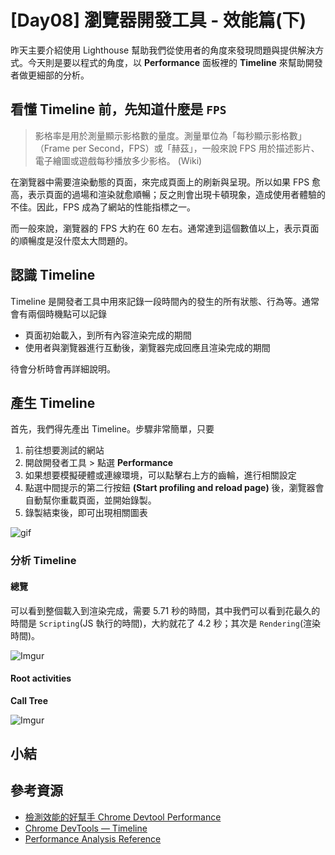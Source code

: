 # [Day08] 瀏覽器開發工具 - 效能篇(下)

昨天主要介紹使用 Lighthouse 幫助我們從使用者的角度來發現問題與提供解決方式。今天則是要以程式的角度，以 **Performance** 面板裡的 **Timeline** 來幫助開發者做更細部的分析。

## 看懂 Timeline 前，先知道什麼是 `FPS`

> 影格率是用於測量顯示影格數的量度。測量單位為「每秒顯示影格數」（Frame per Second，FPS）或「赫茲」，一般來說 FPS 用於描述影片、電子繪圖或遊戲每秒播放多少影格。 (Wiki)

在瀏覽器中需要渲染動態的頁面，來完成頁面上的刷新與呈現。所以如果 FPS 愈高，表示頁面的過場和渲染就愈順暢；反之則會出現卡頓現象，造成使用者體驗的不佳。因此，FPS 成為了網站的性能指標之一。

而一般來說，瀏覽器的 FPS 大約在 60 左右。通常達到這個數值以上，表示頁面的順暢度是沒什麼太大問題的。

## 認識 Timeline

Timeline 是開發者工具中用來記錄一段時間內的發生的所有狀態、行為等。通常會有兩個時機點可以記錄

- 頁面初始載入，到所有內容渲染完成的期間
- 使用者與瀏覽器進行互動後，瀏覽器完成回應且渲染完成的期間

待會分析時會再詳細說明。

## 產生 Timeline

首先，我們得先產出 Timeline。步驟非常簡單，只要

1. 前往想要測試的網站
2. 開啟開發者工具 > 點選 **Performance**
3. 如果想要模擬硬體或連線環境，可以點擊右上方的齒輪，進行相關設定
4. 點選中間提示的第二行按鈕 **(Start profiling and reload page)** 後，瀏覽器會自動幫你重載頁面，並開始錄製。
5. 錄製結束後，即可出現相關圖表

![gif](https://i.imgur.com/ZVEeuVk.gif)

### 分析 Timeline

#### 總覽

可以看到整個載入到渲染完成，需要 5.71 秒的時間，其中我們可以看到花最久的時間是 `Scripting`(JS 執行的時間)，大約就花了 4.2 秒；其次是 `Rendering`(渲染時間)。

![Imgur](https://i.imgur.com/mNkbass.png)

#### Root activities

**Call Tree**

![Imgur](https://i.imgur.com/zH2vdqW.png)

####

## 小結

## 參考資源

- [檢測效能的好幫手 Chrome Devtool Performance](https://medium.com/@Lieutenant1992/%E6%AA%A2%E6%B8%AC%E6%95%88%E8%83%BD%E7%9A%84%E5%A5%BD%E5%B9%AB%E6%89%8Bchrome-devtool-performance-2ae96e7c4f69)
- [Chrome DevTools — Timeline](https://segmentfault.com/a/1190000008608538)
- [Performance Analysis Reference](https://developers.google.com/web/tools/chrome-devtools/evaluate-performance/reference)
